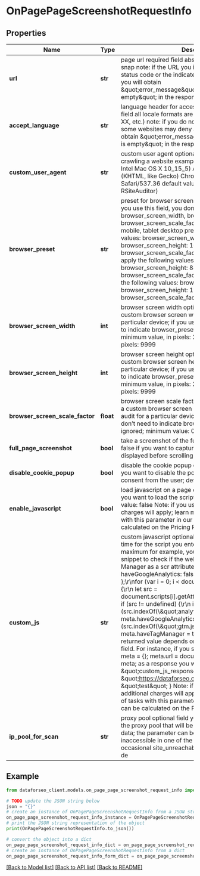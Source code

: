 # OnPagePageScreenshotRequestInfo


## Properties

Name | Type | Description | Notes
------------ | ------------- | ------------- | -------------
**url** | **str** | page url required field absolute URL of the page to snap note: if the URL you indicate here returns a 404 status code or the indicated value is not a valid URL, you will obtain \&quot;error_message\&quot;:\&quot;Screenshot is empty\&quot; in the response array | [optional] 
**accept_language** | **str** | language header for accessing the website optional field all locale formats are supported (xx, xx-XX, xxx-XX, etc.) note: if you do not specify this parameter, some websites may deny access; in this case, you will obtain \&quot;error_message\&quot;:\&quot;Screenshot is empty\&quot; in the response array | [optional] 
**custom_user_agent** | **str** | custom user agent optional field custom user agent for crawling a website example: Mozilla/5.0 (Macintosh; Intel Mac OS X 10_15_5) AppleWebKit/537.36 (KHTML, like Gecko) Chrome/83.0.4103.116 Safari/537.36  default value: Mozilla/5.0 (compatible; RSiteAuditor) | [optional] 
**browser_preset** | **str** | preset for browser screen parameters optional field if you use this field, you don’t need to indicate browser_screen_width, browser_screen_height, browser_screen_scale_factor possible values: desktop, mobile, tablet desktop preset will apply the following values: browser_screen_width: 1920 browser_screen_height: 1080 browser_screen_scale_factor: 1 mobile preset will apply the following values: browser_screen_width: 390 browser_screen_height: 844 browser_screen_scale_factor: 3 tablet preset will apply the following values: browser_screen_width: 1024 browser_screen_height: 1366 browser_screen_scale_factor: 2 | [optional] 
**browser_screen_width** | **int** | browser screen width optional field you can set a custom browser screen width to perform audit for a particular device; if you use this field, you don’t need to indicate browser_preset as it will be ignored; minimum value, in pixels: 240 maximum value, in pixels: 9999 | [optional] 
**browser_screen_height** | **int** | browser screen height optional field you can set a custom browser screen height to perform audit for a particular device; if you use this field, you don’t need to indicate browser_preset as it will be ignored; minimum value, in pixels: 240 maximum value, in pixels: 9999 | [optional] 
**browser_screen_scale_factor** | **float** | browser screen scale factor optional field you can set a custom browser screen resolution ratio to perform audit for a particular device; if you use this field, you don’t need to indicate browser_preset as it will be ignored; minimum value: 0.5 maximum value: 3 | [optional] 
**full_page_screenshot** | **bool** | take a screenshot of the full page optional field set to false if you want to capture only the part of the page displayed before scrolling default value: true | [optional] 
**disable_cookie_popup** | **bool** | disable the cookie popup  optional field set to true if you want to disable the popup requesting cookie consent from the user; default value: false | [optional] 
**enable_javascript** | **bool** | load javascript on a page optional field set to true if you want to load the scripts available on a page default value: false Note: if you use this parameter, additional charges will apply; learn more about the cost of tasks with this parameter in our help article; the cost can be calculated on the Pricing Page | [optional] 
**custom_js** | **str** | custom javascript optional field Note that the execution time for the script you enter here should be 700 ms maximum for example, you can use the following JS snippet to check if the website contains Google Tag Manager as a scr attribute: let meta &#x3D; { haveGoogleAnalytics: false, haveTagManager: false };\\r\\nfor (var i &#x3D; 0; i &lt; document.scripts.length; i++) {\\r\\n  let src &#x3D; document.scripts[i].getAttribute(\\\&quot;src\\\&quot;);\\r\\n  if (src !&#x3D; undefined) {\\r\\n    if (src.indexOf(\\\&quot;analytics.js\\\&quot;) &gt;&#x3D; 0)\\r\\n      meta.haveGoogleAnalytics &#x3D; true;\\r\\n\\tif (src.indexOf(\\\&quot;gtm.js\\\&quot;) &gt;&#x3D; 0)\\r\\n      meta.haveTagManager &#x3D; true;\\r\\n  }\\r\\n}\\r\\nmeta; the returned value depends on what you specified in this field. For instance, if you specify the following script: meta &#x3D; {}; meta.url &#x3D; document.URL; meta.test &#x3D; &#39;test&#39;; meta; as a response you will receive the following data: \&quot;custom_js_response\&quot;: {   \&quot;url\&quot;: \&quot;https://dataforseo.com/\&quot;,   \&quot;test\&quot;: \&quot;test\&quot; } Note: if you use this parameter, additional charges will apply; learn more about the cost of tasks with this parameter in our help article; the cost can be calculated on the Pricing Page | [optional] 
**ip_pool_for_scan** | **str** | proxy pool optional field you can choose a location of the proxy pool that will be used to obtain the requested data; the parameter can be used if page content is inaccessible in one of the locations, resulting in occasional site_unreachable errors possible values: us, de | [optional] 

## Example

```python
from dataforseo_client.models.on_page_page_screenshot_request_info import OnPagePageScreenshotRequestInfo

# TODO update the JSON string below
json = "{}"
# create an instance of OnPagePageScreenshotRequestInfo from a JSON string
on_page_page_screenshot_request_info_instance = OnPagePageScreenshotRequestInfo.from_json(json)
# print the JSON string representation of the object
print(OnPagePageScreenshotRequestInfo.to_json())

# convert the object into a dict
on_page_page_screenshot_request_info_dict = on_page_page_screenshot_request_info_instance.to_dict()
# create an instance of OnPagePageScreenshotRequestInfo from a dict
on_page_page_screenshot_request_info_form_dict = on_page_page_screenshot_request_info.from_dict(on_page_page_screenshot_request_info_dict)
```
[[Back to Model list]](../README.md#documentation-for-models) [[Back to API list]](../README.md#documentation-for-api-endpoints) [[Back to README]](../README.md)


